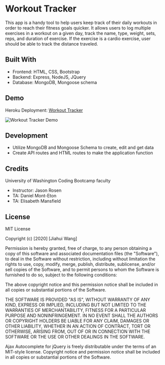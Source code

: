 # Workout Tracker
This app is a handy tool to help users keep track of their daily workouts in order to reach  their fitness goals quicker. It allows users to log multiple exercises in a workout on a given day, track the name, type, weight, sets, reps, and duration of exercise. If the exercise is a cardio exercise, user should be able to track the distance traveled.

## Built With
* Frontend: HTML, CSS, Bootstrap
* Backend: Express, NodeJS, JQuery
* Database: MongoDB, Mongoose schema

## Demo
Heroku Deployment: [Workout Tracker](https://hw17-workout-tracker.herokuapp.com/)

![Workout Tracker Demo](demo/FitnessTrackerDemo.gif)

## Development
* Utilize MongoDB and Mongoose Schema to create, edit and get data
* Create API routes and HTML routes to make the application function

## Credits
University of Washington Coding Bootcamp faculty
* Instructor: Jason Rosen
* TA: Daniel Mont-Eton
* TA: Elisabeth Mansfield

## License
MIT License

Copyright (c) [2020] [Jiahui Wang]

Permission is hereby granted, free of charge, to any person obtaining a copy
of this software and associated documentation files (the "Software"), to deal
in the Software without restriction, including without limitation the rights
to use, copy, modify, merge, publish, distribute, sublicense, and/or sell
copies of the Software, and to permit persons to whom the Software is
furnished to do so, subject to the following conditions:

The above copyright notice and this permission notice shall be included in all
copies or substantial portions of the Software.

THE SOFTWARE IS PROVIDED "AS IS", WITHOUT WARRANTY OF ANY KIND, EXPRESS OR
IMPLIED, INCLUDING BUT NOT LIMITED TO THE WARRANTIES OF MERCHANTABILITY,
FITNESS FOR A PARTICULAR PURPOSE AND NONINFRINGEMENT. IN NO EVENT SHALL THE
AUTHORS OR COPYRIGHT HOLDERS BE LIABLE FOR ANY CLAIM, DAMAGES OR OTHER
LIABILITY, WHETHER IN AN ACTION OF CONTRACT, TORT OR OTHERWISE, ARISING FROM,
OUT OF OR IN CONNECTION WITH THE SOFTWARE OR THE USE OR OTHER DEALINGS IN THE
SOFTWARE.

Ajax Autocomplete for jQuery is freely distributable under the terms of an MIT-style license. Copyright notice and permission notice shall be included in all copies or substantial portions of the Software.

